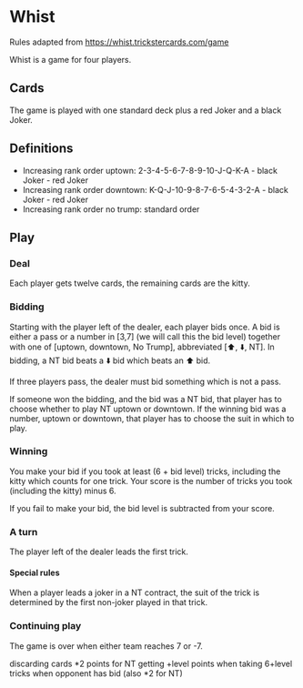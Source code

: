# Whist

Rules adapted from https://whist.trickstercards.com/game 

Whist is a game for four players.

## Cards

The game is played with one standard deck plus a red Joker and a black Joker.

## Definitions
<!--* Increasing suit order: standard-->
* Increasing rank order uptown: 2-3-4-5-6-7-8-9-10-J-Q-K-A - black Joker - red Joker
* Increasing rank order downtown: K-Q-J-10-9-8-7-6-5-4-3-2-A - black Joker - red Joker
* Increasing rank order no trump: standard order

## Play

### Deal

Each player gets twelve cards, the remaining cards are the kitty.

### Bidding

Starting with the player left of the dealer, each player bids once.
A bid is either a pass or a number in \[3,7\] (we will call this the bid level) together with one of \[uptown, downtown, No Trump\], abbreviated \[:arrow_up:, :arrow_down:, NT\].
In bidding, a NT bid beats a :arrow_down: bid which beats an :arrow_up: bid.

If three players pass, the dealer must bid something which is not a pass.

If someone won the bidding, and the bid was a NT bid, that player has to choose whether to play NT uptown or downtown.
If the winning bid was a number, uptown or downtown, that player has to choose the suit in which to play.

### Winning

You make your bid if you took at least (6 + bid level) tricks, including the kitty which counts for one trick.
Your score is the number of tricks you took (including the kitty) minus 6.

If you fail to make your bid, the bid level is subtracted from your score.

### A turn

The player left of the dealer leads the first trick.

#### Special rules

When a player leads a joker in a NT contract, the suit of the trick is determined by the first non-joker played in that trick.

### Continuing play

The game is over when either team reaches 7 or -7.

discarding cards
*2 points for NT
getting +level points when taking 6+level tricks when opponent has bid (also *2 for NT)